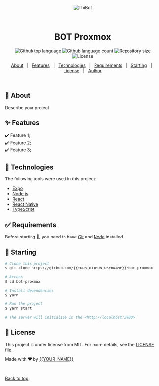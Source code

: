 <div align="center" id="top"> 
  <img src="./.github/app.gif" alt="ThiBot" />

  &#xa0;

  <!-- <a href="https://botproxmox.netlify.app">Demo</a> -->
</div>

<h1 align="center">BOT Proxmox</h1>

<p align="center">
  <img alt="Github top language" src="https://img.shields.io/github/languages/top/{{YOUR_GITHUB_USERNAME}}/bot-proxmox?color=56BEB8">

  <img alt="Github language count" src="https://img.shields.io/github/languages/count/{{YOUR_GITHUB_USERNAME}}/bot-proxmox?color=56BEB8">

  <img alt="Repository size" src="https://img.shields.io/github/repo-size/{{YOUR_GITHUB_USERNAME}}/bot-proxmox?color=56BEB8">

  <img alt="License" src="https://img.shields.io/github/license/{{YOUR_GITHUB_USERNAME}}/bot-proxmox?color=56BEB8">

  <!-- <img alt="Github issues" src="https://img.shields.io/github/issues/{{YOUR_GITHUB_USERNAME}}/bot-proxmox?color=56BEB8" /> -->

  <!-- <img alt="Github forks" src="https://img.shields.io/github/forks/{{YOUR_GITHUB_USERNAME}}/bot-proxmox?color=56BEB8" /> -->

  <!-- <img alt="Github stars" src="https://img.shields.io/github/stars/{{YOUR_GITHUB_USERNAME}}/bot-proxmox?color=56BEB8" /> -->
</p>

<!-- Status -->

<!-- <h4 align="center"> 
	🚧  BOT Proxmox 🚀 Under construction...  🚧
</h4> 

<hr> -->

<p align="center">
  <a href="#dart-about">About</a> &#xa0; | &#xa0; 
  <a href="#sparkles-features">Features</a> &#xa0; | &#xa0;
  <a href="#rocket-technologies">Technologies</a> &#xa0; | &#xa0;
  <a href="#white_check_mark-requirements">Requirements</a> &#xa0; | &#xa0;
  <a href="#checkered_flag-starting">Starting</a> &#xa0; | &#xa0;
  <a href="#memo-license">License</a> &#xa0; | &#xa0;
  <a href="https://github.com/{{YOUR_GITHUB_USERNAME}}" target="_blank">Author</a>
</p>

<br>

## :dart: About ##

Describe your project

## :sparkles: Features ##

:heavy_check_mark: Feature 1;\
:heavy_check_mark: Feature 2;\
:heavy_check_mark: Feature 3;

## :rocket: Technologies ##

The following tools were used in this project:

- [Expo](https://expo.io/)
- [Node.js](https://nodejs.org/en/)
- [React](https://pt-br.reactjs.org/)
- [React Native](https://reactnative.dev/)
- [TypeScript](https://www.typescriptlang.org/)

## :white_check_mark: Requirements ##

Before starting :checkered_flag:, you need to have [Git](https://git-scm.com) and [Node](https://nodejs.org/en/) installed.

## :checkered_flag: Starting ##

```bash
# Clone this project
$ git clone https://github.com/{{YOUR_GITHUB_USERNAME}}/bot-proxmox

# Access
$ cd bot-proxmox

# Install dependencies
$ yarn

# Run the project
$ yarn start

# The server will initialize in the <http://localhost:3000>
```

## :memo: License ##

This project is under license from MIT. For more details, see the [LICENSE](LICENSE.md) file.


Made with :heart: by <a href="https://github.com/{{YOUR_GITHUB_USERNAME}}" target="_blank">{{YOUR_NAME}}</a>

&#xa0;

<a href="#top">Back to top</a>
